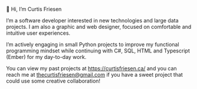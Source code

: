 👋 Hi, I’m Curtis Friesen

I’m a software developer interested in new technologies and large data projects. I am also a graphic and web designer, focused on comfortable and intuitive user experiences.

I’m actively engaging in small Python projects to improve my functional programming mindset while continuing with C#, SQL, HTML and Typescript (Ember) for my day-to-day work.

You can view my past projects at https://curtisfriesen.ca/ and you can reach me at thecurtisfriesen@gmail.com if you have a sweet project that could use some creative collaboration!

<!---
curtisfriesen/curtisfriesen is a ✨ special ✨ repository because its `README.md` (this file) appears on your GitHub profile.
You can click the Preview link to take a look at your changes.
--->
